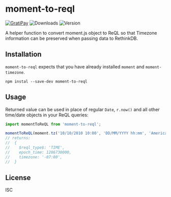# moment-to-reql

[![GratiPay](https://img.shields.io/gratipay/user/alexgorbatchev.svg)](https://gratipay.com/alexgorbatchev/)
![Downloads](https://img.shields.io/npm/dm/moment-to-reql.svg)
![Version](https://img.shields.io/npm/v/moment-to-reql.svg)

A helper function to convert moment.js object to ReQL so that Timezone information can be preserved when passing data to RethinkDB.

## Installation

`moment-to-reql` expects that you have already installed `moment` and `moment-timezone`.

```
npm instal --save-dev moment-to-reql
```

## Usage

Returned value can be used in place of regular `Date`, `r.now()` and all other time/date objects in your ReQL queries:

```js
import momentToReQL from 'moment-to-reql';

momentToReQL(moment.tz('10/10/2010 10:00', 'DD/MM/YYYY hh:mm', 'America/Los_Angeles');
// returns:
//  {
//    $reql_type$: 'TIME',
//    epoch_time: 1286730000,
//    timezone: '-07:00',
//  }
```

## License

ISC
